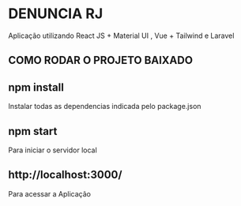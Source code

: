 # DENUNCIA RJ 
Aplicação utilizando React JS + Material UI , Vue + Tailwind e Laravel  

## COMO RODAR O PROJETO BAIXADO

## npm install
Instalar todas as dependencias indicada pelo package.json

## npm start
Para iniciar o servidor local

## http://localhost:3000/
Para acessar a Aplicação

